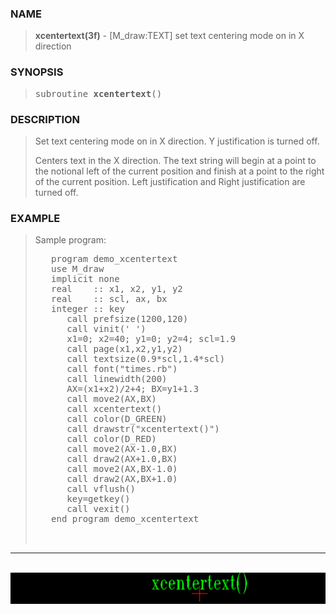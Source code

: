 <?
<body>
  <a name="top" id="top"></a>
  <div id="Container">
    <div id="Content">
      <div class="c444">
      </div><a name="0"></a>
      <h3><a name="0">NAME</a></h3>
      <blockquote>
        <b>xcentertext(3f)</b> - [M_draw:TEXT] set text centering mode on in X direction <b></b>
      </blockquote><a name="contents" id="contents"></a>
      <h3><a name="4">SYNOPSIS</a></h3>
      <blockquote>
        <pre>
subroutine <b>xcentertext</b>()
</pre>
      </blockquote><a name="2"></a>
      <h3><a name="2">DESCRIPTION</a></h3>
      <blockquote>
        Set text centering mode on in X direction. Y justification is turned off.
        <p>Centers text in the X direction. The text string will begin at a point to the notional left of the current position and finish at a point to the
        right of the current position. Left justification and Right justification are turned off.</p>
      </blockquote><a name="3"></a>
      <h3><a name="3">EXAMPLE</a></h3>
      <blockquote>
        Sample program:
        <pre>
   program demo_xcentertext
   use M_draw
   implicit none
   real    :: x1, x2, y1, y2
   real    :: scl, ax, bx
   integer :: key
      call prefsize(1200,120)
      call vinit(' ')
      x1=0; x2=40; y1=0; y2=4; scl=1.9
      call page(x1,x2,y1,y2)
      call textsize(0.9*scl,1.4*scl)
      call font("times.rb")
      call linewidth(200)
      AX=(x1+x2)/2+4; BX=y1+1.3
      call move2(AX,BX)
      call xcentertext()
      call color(D_GREEN)
      call drawstr("xcentertext()")
      call color(D_RED)
      call move2(AX-1.0,BX)
      call draw2(AX+1.0,BX)
      call move2(AX,BX-1.0)
      call draw2(AX,BX+1.0)
      call vflush()
      key=getkey()
      call vexit()
   end program demo_xcentertext
<br />
</pre>
      </blockquote>
      <hr />
      <br />
      <div class="c444"><img src="../images/xcentertext.3m_draw.gif" /></div>
    </div>
  </div>
</body>
